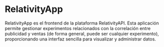 # RelativityApp
RelativityApp es el frontend de la plataforma RelativityAPI. Esta aplicación permite gestionar experimentos relacionados con la correlación entre publicidad y ventas (de forma general, puede ser cualquier experimento), proporcionando una interfaz sencilla para visualizar y administrar datos.

